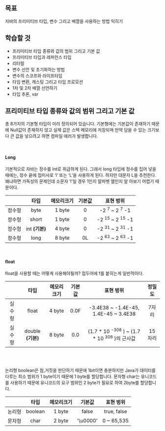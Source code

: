 ## 목표
자바의 프리미티브 타입, 변수 그리고 배열을 사용하는 방법 익히기

## 학습할 것
- 프리미티브 타입 종류와 값의 범위 그리고 기본 값
- 프리미티브 타입과 레퍼런스 타입
- 리터럴
- 변수 선언 및 초기화하는 방법
- 변수의 스코프와 라이프타임
- 타임 변환, 캐스팅 그리고 타입 프로모션
- 1차 및 2차 배열 선언하기
- 타입 추론, var


## 프리미티브 타입 종류와 값의 범위 그리고 기본 값

총 8가지의 기본형 타입이 미리 정의되어 있습니다. 기본형에는 기본값이 존재하기 때문에 Null값이 존재하지 않고 실제 값은 스택 메모리에 저장되며 만약 담을 수 있는 크기보다 큰 값을 넣으려고 하면 컴파일 에러가 발생합니다.  

<br>

#### Long
기본적으로 자바는 정수를 Int로 취급하게 된다. 그래서 long 타입에 정수를 집어 넣을 때에는, 정수 끝에 접미사로 ‘l’ 또는 ‘L’을 사용하게 된다. 하지만 대문자 L을 추천한다. 왜냐하면 가독성의 문제인데 소문자 ‘l’일 경우 1인지 알파벳 엘인지 알 아보기 어렵기 때문이다.  

||타입|메모리크기|기본값|표현 벙위|
|:---:|:---:|:---:|:---:|:---:|
|정수형|byte|1 byte|0|-2 <sup>7</sup> ~ 2 <sup>7</sup> -1|
|정수형|short|1 byte|0|-2 <sup>15</sup> ~ 2 <sup>15</sup> -1|
|정수형|int **(기본)**|4 byte|0|-2 <sup>31</sup> ~ 2 <sup>31</sup> -1|
|정수형|long|8 byte|0L|-2 <sup>63</sup> ~ 2 <sup>63</sup> -1|

<br>

#### float
float을 사용할 때는 어떻게 사용해야될까? 접두어에 f를 붙히는게 일반적이다. 

||타입|메모리크기|기본값|표현 벙위|정밀도|
|:---:|:---:|:---:|:---:|:---:|:---:|
|실수형|float|4 byte|0.0F|-3.4E38 ~ -1.4E-45, 1.4E-45 ~ 3.4E38|7자리|
|실수형|double **(기본)**|8 byte|0.0|(1.7 * 10 <sup>-308</sup> ) ~ (1.7 * 10 <sup>308</sup> )의 근사값|15자리|

<br><br>

논리형 boolean은 참,거짓을 판단하기 때문에 1bit이면 충분하지만 Java가 데이터를 다루는 최소 범위가 1 byte이기 때문에 1 byte를 할당합니다. 문자형 char는 유니코드를 사용하기 때문에 유니코드의 요구 범위인 2 byte가 필요로 하여 2byte를 할당합니다.  

||타입|메모리크기|기본값|표현 벙위|
|:---:|:---:|:---:|:---:|:---:|
|논리형|boolean|1 byte|false|true, false|
|문자형|char|2 byte|'\u0000'|0 ~ 65,535|
